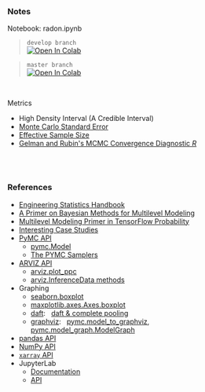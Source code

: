 
<br>

### Notes

Notebook: radon.ipynb

> ``develop branch`` <br> [![Open In Colab](https://colab.research.google.com/assets/colab-badge.svg)](https://colab.research.google.com/github/plausibilities/delineating/blob/develop/notebooks/radon.ipynb)

> ``master branch`` <br> [![Open In Colab](https://colab.research.google.com/assets/colab-badge.svg)](https://colab.research.google.com/github/plausibilities/delineating/blob/master/notebooks/radon.ipynb)


<br>

Metrics

* High Density Interval (A Credible Interval)
* [Monte Carlo Standard Error](https://search.r-project.org/CRAN/refmans/LaplacesDemon/html/MCSE.html)
* [Effective Sample Size](https://search.r-project.org/CRAN/refmans/LaplacesDemon/html/ESS.html)
* [Gelman and Rubin's MCMC Convergence Diagnostic $R$](https://search.r-project.org/CRAN/refmans/LaplacesDemon/html/Gelman.Diagnostic.html)

<br>
<br>

### References

* [Engineering Statistics Handbook](https://www.itl.nist.gov/div898/handbook/)
* [A Primer on Bayesian Methods for Multilevel Modeling](https://www.pymc.io/projects/examples/en/latest/case_studies/multilevel_modeling.html)
* [Multilevel Modeling Primer in TensorFlow Probability](https://www.tensorflow.org/probability/examples/Multilevel_Modeling_Primer)  
* [Interesting Case Studies](https://psmits.github.io/paleo_book/varying-intercept-models.html)
* [PyMC API](https://www.pymc.io/projects/docs/en/stable/api.html)  
  * [pymc.Model](https://www.pymc.io/projects/docs/en/stable/api/model.html)  
  * [The PYMC Samplers](https://docs.pymc.io/en/latest/api/samplers.html)
* [ARVIZ API](https://arviz-devs.github.io/arviz/api/)
  * [arviz.plot_ppc](https://arviz-devs.github.io/arviz/api/generated/arviz.plot_ppc.html)
  * [arviz.InferenceData methods](https://arviz-devs.github.io/arviz/api/generated/arviz.InferenceData.html)
* Graphing
  * [seaborn.boxplot](https://seaborn.pydata.org/generated/seaborn.boxplot.html)
  * [maxplotlib.axes.Axes.boxplot](https://matplotlib.org/stable/api/_as_gen/matplotlib.axes.Axes.boxplot.html#matplotlib.axes.Axes.boxplot)
  * [daft](https://docs.daft-pgm.org/en/latest/): &nbsp; [daft & complete pooling](https://www.tensorflow.org/probability/examples/Multilevel_Modeling_Primer#41_complete_pooling_model)
  * [graphviz](https://graphviz.readthedocs.io/en/stable/api.html): &nbsp; [pymc.model_to_graphviz](https://www.pymc.io/projects/docs/en/stable/api/generated/pymc.model_to_graphviz.html), <a href="https://www.pymc.io/projects/docs/en/stable/_modules/pymc/model_graph.html#:~:text=VarName%22%2C%20str)%0A%0A%0Aclass-,ModelGraph,-%3A%0A%20%20%20%20def%20__init__(self"> pymc.model_graph.ModelGraph</a>
* [pandas API](https://pandas.pydata.org/docs/reference/index.html)
* [NumPy API](https://numpy.org/doc/stable/reference/index.html)
* [``xarray`` API](https://docs.xarray.dev/en/stable/api.html)
* JupyterLab
  * [Documentation](https://jupyterlab.readthedocs.io/en/stable/)
  * [API](https://jupyterlab.readthedocs.io/en/stable/api/index.html)

<br>
<br>

<br>
<br>

<br>
<br>

<br>
<br>
